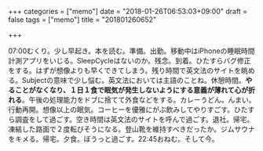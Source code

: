 +++
categories = ["memo"]
date = "2018-01-26T06:53:03+09:00"
draft = false
tags = ["memo"]
title = "201801260652"

+++

07:00むくり。少し早起き。本を読む。準備。出勤。移動中はiPhoneの睡眠時間計測アプリをいじる。SleepCycleはないのか。残念。到着。ひたすらバグ修正をする。はずが想像よりも早くできてしまう。残り時間で英文法のサイトを眺める。Subjectの意味で少し悩む。英文法においては主語のことね。休憩時間。**やることがなくなり、１日１食で眠気が発生しないようにする意義が薄れて心が折れる**。午後の処理能力をドブに捨てて外食などをする。カレーうどん。んまい。行動再開。想像以上の眠気。コーヒーを優雅にがぶ飲みしてやりすごす。ひたすら調査をして過ごす。空き時間は英文法のサイトを呼んで過ごす。退社。帰宅。凍結した路面で２度転びそうになる。登山靴を維持すべきだったか。ジムサウナをキメる。帰宅。夕食。ぼうっと過ごす。22:45おねむ。そして今。
